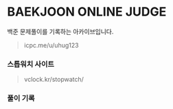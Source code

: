 # BAEKJOON ONLINE JUDGE

백준 문제풀이를 기록하는 아카이브입니다.
> icpc.me/u/uhug123

### 스톱워치 사이트
> vclock.kr/stopwatch/

### 풀이 기록
